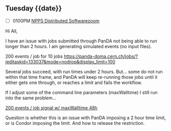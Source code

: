 ## Tuesday {{date}}

- [ ] 0100PM [NPPS Distributed Software](https://docs.google.com/document/d/1L8DAzhCwpVoRM_WptpZFKqJev4-odk4xDl5rDK6JMYs/edit#heading=h.d6jxgv7ina59)[zoom](https://bnl.zoomgov.com/j/16157150845?pwd=NXNqTi9ZWEFBKzYwRXQ5U3NXU1dBZz09)

Hi All,

I have an issue with jobs submitted through PanDA not being able to run longer than 2 hours.  I am generating simulated events (no input files).  

200 events / job  for 10 jobs
https://panda-doma.cern.ch/jobs/?jeditaskid=133037&mode=nodrop&display_limit=100

Several jobs succeed, with run times under 2 hours.  But... some do not run within that time frame, and PanDA will keep re-running those jobs until it either gets one through, or reaches a limit and fails the workflow.

If I adjust some of the command line parameters (maxWalltime) I still run into the same problem... 

[200 events / job signal w/ maxWalltime 48h](https://panda-doma.cern.ch/task/133005/)

Question is whether this is an issue with PanDA imposing a 2 hour time limit, or is Condor imposing the limit.  And how to release the restriction.